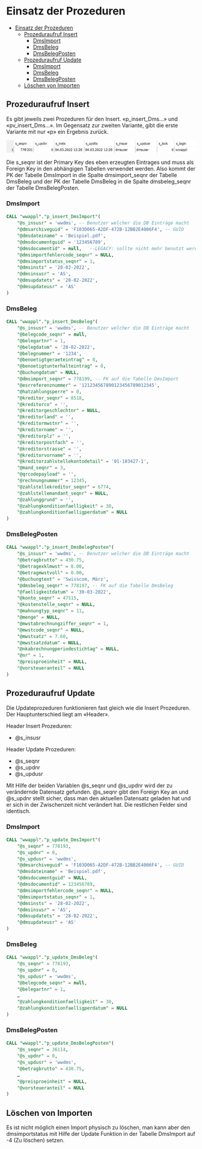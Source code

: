 # Einsatz der Prozeduren

- [Einsatz der Prozeduren](#einsatz-der-prozeduren)
  - [Prozeduraufruf Insert](#prozeduraufruf-insert)
    - [DmsImport](#dmsimport)
    - [DmsBeleg](#dmsbeleg)
    - [DmsBelegPosten](#dmsbelegposten)
  - [Prozeduraufruf Update](#prozeduraufruf-update)
    - [DmsImport](#dmsimport-1)
    - [DmsBeleg](#dmsbeleg-1)
    - [DmsBelegPosten](#dmsbelegposten-1)
  - [Löschen von Importen](#löschen-von-importen)

## Prozeduraufruf Insert

Es gibt jeweils zwei Prozeduren für den Insert. «p_insert_Dms…» und «pv_insert_Dms…». Im Gegensatz zur zweiten Variante, gibt die erste Variante mit nur «p» ein Ergebnis zurück.

![p_insert output](./_images/p_insert_output.jpg)
 
Die s_seqnr ist der Primary Key des eben erzeugten Eintrages und muss als Foreign Key in den abhängigen Tabellen verwendet werden. Also kommt der PK der Tabelle DmsImport in die Spalte dmsimport_seqnr der Tabelle DmsBeleg und der PK der Tabelle DmsBeleg in die Spalte dmsbeleg_seqnr der Tabelle DmsBelegPosten.

### DmsImport

```sql
CALL "wwappl"."p_insert_DmsImport"(
    "@s_insusr" = 'wwdms', -- Benutzer welcher die DB Einträge macht
    "@dmsarchiveguid" = 'F103D065-A2DF-472B-12BB2E4006F4', -- GUID
    "@dmsdateiname" = 'Beispiel.pdf',
    "@dmsdocumentguid" = '123456789',
    "@dmsdocumentid" = null,   --LEGACY: sollte nicht mehr benutzt werden
    "@dmsimportfehlercode_seqnr" = NULL,
    "@dmsimportstatus_seqnr" = 1,
    "@dmsinsts" = '28-02-2022',
    "@dmsinsusr" = 'AS',
    "@dmsupdatets" = '28-02-2022',
    "@dmsupdateusr" = 'AS'
)
```

### DmsBeleg

```sql
CALL "wwappl"."p_insert_DmsBeleg"(
    "@s_insusr" = 'wwdms', -- Benutzer welcher die DB Einträge macht
    "@belegcode_seqnr" = null,
    "@belegartnr" = 1,
    "@belegdatum" = '28-02-2022',
    "@belegnummer" = '1234',
    "@benoetigtgeraeteintrag" = 0,
    "@benoetigtunterhalteintrag" = 0,
    "@buchungdatum" = NULL,
    "@dmsimport_seqnr" = 778199, -- FK auf die Tabelle DmsImport
    "@esrreferenznummer" = '121234567890123456789012345',
    "@hatzahlungsperre" = 0,
    "@kreditor_seqnr" = 8518,
    "@kreditorco" = '',
    "@kreditorgeschlechtnr" = NULL,
    "@kreditorland" = '',
    "@kreditormwstnr" = '',
    "@kreditorname" = '',
    "@kreditorplz" = '',
    "@kreditorpostfach" = '',
    "@kreditorstrasse" = '',
    "@kreditorvorname" = '',
    "@kreditorzahlstellekontodetail" = '01-103427-1',
    "@mand_seqnr" = 3,
    "@qrcodepayload" = '',
    "@rechnungnummer" = 12345,
    "@zahlstellekreditor_seqnr" = 6774,
    "@zahlstellemandant_seqnr" = NULL,
    "@zahlunggrund" = '',
    "@zahlungkonditionfaelligkeit" = 30,
    "@zahlungkonditionfaelligperdatum" = NULL
)
```

### DmsBelegPosten

```sql
CALL "wwappl"."p_insert_DmsBelegPosten"(
    "@s_insusr" = 'wwdms', -- Benutzer welcher die DB Einträge macht
    "@betragbrutto" = 430.75,
    "@betragexklmwst" = 0.00,
    "@betragmwstvoll" = 0.00,
    "@buchungtext" = 'Swisscom, März',
    "@dmsbeleg_seqnr" = 778197, -- FK auf die Tabelle DmsBeleg
    "@faelligkeitdatum" = '30-03-2022',
    "@konto_seqnr" = 47515,
    "@kostenstelle_seqnr" = NULL,
    "@mahnungtyp_seqnr" = 11,
    "@menge" = NULL,
    "@mwstabrechnungziffer_seqnr" = 1,
    "@mwstcode_seqnr" = NULL,
    "@mwstsatz" = 7.60,
    "@mwstsatzdatum" = NULL,
    "@nkabrechnungperiodestichtag" = NULL,
    "@nr" = 1,
    "@preisproeinheit" = NULL,
    "@vorsteueranteil" = NULL
)
```

## Prozeduraufruf Update

Die Updateprozeduren funktionieren fast gleich wie die Insert Prozeduren. Der Hauptunterschied liegt am «Header».

Header Insert Prozeduren:
-	@s_insusr

Header Update Prozeduren:
-	@s_seqnr
-	@s_updnr
-	@s_updusr

Mit Hilfe der beiden Variablen @s_seqnr und @s_updnr wird der zu verändernde Datensatz gefunden. @s_seqnr gibt den Foreign Key an und @s_updnr stellt sicher, dass man den aktuellen Datensatz geladen hat und er sich in der Zwischenzeit nicht verändert hat. Die restlichen Felder sind identisch.

### DmsImport

```sql
CALL "wwappl"."p_update_DmsImport"(
    "@s_seqnr" = 778193,
    "@s_updnr" = 0,
    "@s_updusr" = 'wwdms',
    "@dmsarchiveguid" = 'F103D065-A2DF-472B-12BB2E4006F4', -- GUID
    "@dmsdateiname" = 'Beispiel.pdf',
    "@dmsdocumentguid" = NULL,
    "@dmsdocumentid" = 123456789,
    "@dmsimportfehlercode_seqnr" = NULL,
    "@dmsimportstatus_seqnr" = 1,
    "@dmsinsts" = '28-02-2022',
    "@dmsinsusr" = 'AS',
    "@dmsupdatets" = '28-02-2022',
    "@dmsupdateusr" = 'AS'
)
```

### DmsBeleg

```sql
CALL "wwappl"."p_update_DmsBeleg"(
    "@s_seqnr" = 778193,
    "@s_updnr" = 0,
    "@s_updusr" = 'wwdms',
    "@belegcode_seqnr" = null,
    "@belegartnr" = 1,
    …
    "@zahlungkonditionfaelligkeit" = 30,
    "@zahlungkonditionfaelligperdatum" = NULL
)
```

### DmsBelegPosten

```sql
CALL "wwappl"."p_update_DmsBelegPosten"(
    "@s_seqnr" = 36114,
    "@s_updnr" = 0,
    "@s_updusr" = 'wwdms',
    "@betragbrutto" = 430.75,
    …
    "@preisproeinheit" = NULL,
    "@vorsteueranteil" = NULL
)
```

## Löschen von Importen

Es ist nicht möglich einen Import physisch zu löschen, man kann aber den dmsimportstatus mit Hilfe der Update Funktion in der Tabelle DmsImport auf -4 (Zu löschen) setzen.
